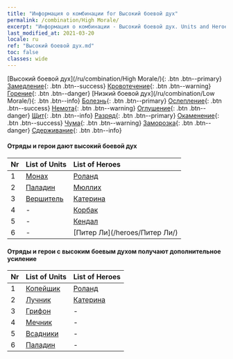 ```yaml
---
title: "Информация о комбинации for Высокий боевой дух"
permalink: /combination/High Morale/
excerpt: "Информация о комбинации - Высокий боевой дух. Units and Heroes Formation."
last_modified_at: 2021-03-20
locale: ru
ref: "Высокий боевой дух.md"
toc: false
classes: wide
---
```


  [Высокий боевой дух](/ru/combination/High Morale/){: .btn .btn--primary} [Замедление](/ru/combination/Slow/){: .btn .btn--success} [Кровотечение](/ru/combination/Bleeding/){: .btn .btn--warning} [Горение](/ru/combination/Burning/){: .btn .btn--danger} [Низкий боевой дух](/ru/combination/Low Morale/){: .btn .btn--info} [Болезнь](/ru/combination/Disease/){: .btn .btn--primary} [Ослепление](/ru/combination/Blind/){: .btn .btn--success} [Немота](/ru/combination/Silence/){: .btn .btn--warning} [Оглушение](/ru/combination/Stun/){: .btn .btn--danger} [Щит](/ru/combination/Shield/){: .btn .btn--info} [Разряд](/ru/combination/Static/){: .btn .btn--primary} [Окаменение](/ru/combination/Petrify/){: .btn .btn--success} [Чума](/ru/combination/Plague/){: .btn .btn--warning} [Заморозка](/ru/combination/Freeze/){: .btn .btn--danger} [Сдерживание](/ru/combination/Deterrence/){: .btn .btn--info} 


#### Отряды и герои дают высокий боевой дух

  | Nr |  List of Units  | List of Heroes | 
  |:---|:----------------|:---------------| 
  | 1 | [Монах](/units/Монах/) | [Роланд](/heroes/Роланд/) |
  | 2 | [Паладин](/units/Паладин/) | [Мюллих](/heroes/Мюллих/) |
  | 3 | [Вершитель](/units/Вершитель/) | [Катерина](/heroes/Катерина/) |
  | 4 | - | [Корбак](/heroes/Корбак/) |
  | 5 | - | [Кендал](/heroes/Кендал/) |
  | 6 | - | [Питер Ли](/heroes/Питер Ли/) |


#### Отряды и герои с высоким боевым духом получают дополнительное усиление

  | Nr |  List of Units  | List of Heroes | 
  |:---|:----------------|:---------------| 
  | 1 | [Копейщик](/units/Копейщик/) | [Роланд](/heroes/Роланд/) |
  | 2 | [Лучник](/units/Лучник/) | [Катерина](/heroes/Катерина/) |
  | 3 | [Грифон](/units/Грифон/) | - |
  | 4 | [Мечник](/units/Мечник/) | - |
  | 5 | [Всадники](/units/Всадники/) | - |
  | 6 | [Паладин](/units/Паладин/) | - |
